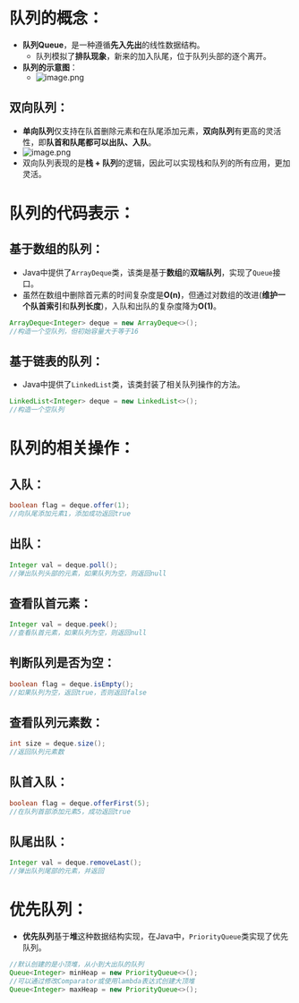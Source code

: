 # 队列的概念：
- **队列Queue**，是一种遵循**先入先出**的线性数据结构。
   - 队列模拟了**排队现象**，新来的加入队尾，位于队列头部的逐个离开。
- **队列的示意图**：
   - ![image.png](https://cdn.nlark.com/yuque/0/2024/png/35940756/1721184801710-05784435-98c7-43a2-8623-2248090a06c1.png#averageHue=%23fcfcfc&clientId=uf6d4f10a-aa04-4&from=paste&height=373&id=uf43dfb72&originHeight=745&originWidth=1345&originalType=binary&ratio=2&rotation=0&showTitle=false&size=83914&status=done&style=none&taskId=uecf17292-2b2f-4426-92d5-8133bf779f3&title=&width=672.5)
## 双向队列：

- **单向队列**仅支持在队首删除元素和在队尾添加元素，**双向队列**有更高的灵活性，即**队首和队尾都可以出队、入队**。
- ![image.png](https://cdn.nlark.com/yuque/0/2024/png/35940756/1721186929353-cc2d253d-67d8-463b-a59c-57de8cbdf990.png#averageHue=%23fbfbfb&clientId=ue6e876ee-0015-4&from=paste&height=376&id=ue126a374&originHeight=751&originWidth=1337&originalType=binary&ratio=2&rotation=0&showTitle=false&size=107967&status=done&style=none&taskId=u1dc9c4c7-a671-4e8e-b6ea-63f9b31b887&title=&width=668.5)
- 双向队列表现的是**栈 + 队列**的逻辑，因此可以实现栈和队列的所有应用，更加灵活。
# 队列的代码表示：
## 基于数组的队列：

- Java中提供了`ArrayDeque`类，该类是基于**数组**的**双端队列**，实现了`Queue`接口。
- 虽然在数组中删除首元素的时间复杂度是**O(n)**，但通过对数组的改进(**维护一个队首索引**和**队列长度**)，入队和出队的复杂度降为**O(1)**。
```java
ArrayDeque<Integer> deque = new ArrayDeque<>();
//构造一个空队列，但初始容量大于等于16
```
## 基于链表的队列：

- Java中提供了`LinkedList`类，该类封装了相关队列操作的方法。
```java
LinkedList<Integer> deque = new LinkedList<>();
//构造一个空队列
```
# 队列的相关操作：
## 入队：
```java
boolean flag = deque.offer(1);
//向队尾添加元素1，添加成功返回true
```
## 出队：
```java
Integer val = deque.poll();
//弹出队列头部的元素，如果队列为空，则返回null
```
## 查看队首元素：
```java
Integer val = deque.peek();
//查看队首元素，如果队列为空，则返回null
```
## 判断队列是否为空：
```java
boolean flag = deque.isEmpty();
//如果队列为空，返回true，否则返回false
```
## 查看队列元素数：
```java
int size = deque.size();
//返回队列元素数
```
## 队首入队：
```java
boolean flag = deque.offerFirst(5);
//在队列首部添加元素5，成功返回true
```
## 队尾出队：
```java
Integer val = deque.removeLast();
//弹出队列尾部的元素，并返回
```
# 优先队列：

- **优先队列**基于**堆**这种数据结构实现，在Java中，`PriorityQueue`类实现了优先队列。
```java
//默认创建的是小顶堆，从小到大出队的队列
Queue<Integer> minHeap = new PriorityQueue<>();
//可以通过修改Comparator或使用lambda表达式创建大顶堆
Queue<Integer> maxHeap = new PriorityQueue<>();
```
